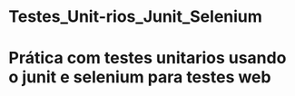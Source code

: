 # Testes_Unit-rios_Junit_Selenium
#  Prática com testes unitarios usando o junit e selenium para testes web 
